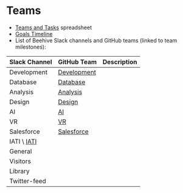# Teams

- [Teams and Tasks](https://github.com/BeehiveNGO/Teams/blob/master/Teams_Tasks.csv) spreadsheet
- [Goals Timeline]()
- List of Beehive Slack channels and GitHub teams (linked to team milestones):

Slack Channel | GitHub Team | Description
------------ | ------------- | -------------
Development | [Development](https://github.com/BeehiveNGO/Teams/blob/master/Development_Tasks.md) | 
Database | [Database](https://github.com/BeehiveNGO/Teams/blob/master/Database_Tasks.md) | 
Analysis | [Analysis](https://github.com/BeehiveNGO/Teams/blob/master/Analysis_Tasks.md) | 
Design | [Design](https://github.com/BeehiveNGO/Teams/blob/master/Design_Tasks.md) | 
AI | [AI](https://github.com/BeehiveNGO/Teams/blob/master/AI_Tasks.md) | 
VR | [VR](https://github.com/BeehiveNGO/Teams/blob/master/VR_Tasks.md) | 
Salesforce | [Salesforce](https://github.com/BeehiveNGO/Teams/blob/master/Salesforce_Tasks.md) | 
IATI \ [IATI]() | 
General |  | 
Visitors | | 
Library |  | 
Twitter-feed |  | 
